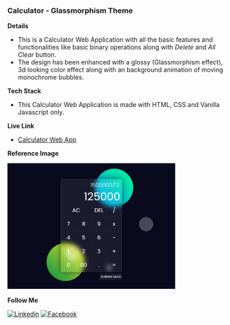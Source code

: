 ### Calculator - Glassmorphism Theme

**Details**

- This is a Calculator Web Application with all the basic features and functionalities like basic binary operations along with _Delete_ and _All Clear_ button.
- The design has been enhanced with a glossy (Glassmorphism effect), 3d looking color effect along with an background animation of moving monochrome bubbles.

**Tech Stack**

- This Calculator Web Application is made with HTML, CSS and Vanilla Javascript only.

**Live Link**

- [Calculator Web App](https://s4shibam-calculator.netlify.app)

**Reference Image**

<img src="./media/Calculator.png" alt="Calculator" style="width: 75%; height: auto"/>

<br/>

**Follow Me**

[![Linkedin](https://img.shields.io/badge/LinkedIn-0077B5?style=for-the-badge&logo=linkedin&logoColor=white)](https://www.linkedin.com/in/s4shibam)
[![Facebook](https://img.shields.io/badge/Facebook-1877F2?style=for-the-badge&logo=facebook&logoColor=white)](https://facebook.com/s4shibam)
